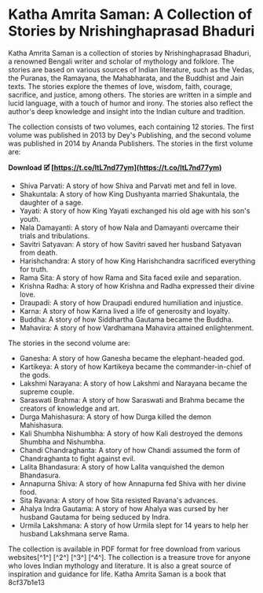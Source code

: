 
 
# Katha Amrita Saman: A Collection of Stories by Nrishinghaprasad Bhaduri
 
Katha Amrita Saman is a collection of stories by Nrishinghaprasad Bhaduri, a renowned Bengali writer and scholar of mythology and folklore. The stories are based on various sources of Indian literature, such as the Vedas, the Puranas, the Ramayana, the Mahabharata, and the Buddhist and Jain texts. The stories explore the themes of love, wisdom, faith, courage, sacrifice, and justice, among others. The stories are written in a simple and lucid language, with a touch of humor and irony. The stories also reflect the author's deep knowledge and insight into the Indian culture and tradition.
 
The collection consists of two volumes, each containing 12 stories. The first volume was published in 2013 by Dey's Publishing, and the second volume was published in 2014 by Ananda Publishers. The stories in the first volume are:
 
**Download 🗹 [https://t.co/ltL7nd77ym](https://t.co/ltL7nd77ym)**


 
- Shiva Parvati: A story of how Shiva and Parvati met and fell in love.
- Shakuntala: A story of how King Dushyanta married Shakuntala, the daughter of a sage.
- Yayati: A story of how King Yayati exchanged his old age with his son's youth.
- Nala Damayanti: A story of how Nala and Damayanti overcame their trials and tribulations.
- Savitri Satyavan: A story of how Savitri saved her husband Satyavan from death.
- Harishchandra: A story of how King Harishchandra sacrificed everything for truth.
- Rama Sita: A story of how Rama and Sita faced exile and separation.
- Krishna Radha: A story of how Krishna and Radha expressed their divine love.
- Draupadi: A story of how Draupadi endured humiliation and injustice.
- Karna: A story of how Karna lived a life of generosity and loyalty.
- Buddha: A story of how Siddhartha Gautama became the Buddha.
- Mahavira: A story of how Vardhamana Mahavira attained enlightenment.

The stories in the second volume are:

- Ganesha: A story of how Ganesha became the elephant-headed god.
- Kartikeya: A story of how Kartikeya became the commander-in-chief of the gods.
- Lakshmi Narayana: A story of how Lakshmi and Narayana became the supreme couple.
- Saraswati Brahma: A story of how Saraswati and Brahma became the creators of knowledge and art.
- Durga Mahishasura: A story of how Durga killed the demon Mahishasura.
- Kali Shumbha Nishumbha: A story of how Kali destroyed the demons Shumbha and Nishumbha.
- Chandi Chandraghanta: A story of how Chandi assumed the form of Chandraghanta to fight against evil.
- Lalita Bhandasura: A story of how Lalita vanquished the demon Bhandasura.
- Annapurna Shiva: A story of how Annapurna fed Shiva with her divine food.
- Sita Ravana: A story of how Sita resisted Ravana's advances.
- Ahalya Indra Gautama: A story of how Ahalya was cursed by her husband Gautama for being seduced by Indra.
- Urmila Lakshmana: A story of how Urmila slept for 14 years to help her husband Lakshmana serve Rama.

The collection is available in PDF format for free download from various websites[^1^] [^2^] [^3^] [^4^]. The collection is a treasure trove for anyone who loves Indian mythology and literature. It is also a great source of inspiration and guidance for life. Katha Amrita Saman is a book that
 8cf37b1e13
 

